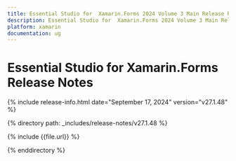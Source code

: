 ```yaml
---
title: Essential Studio for  Xamarin.Forms 2024 Volume 3 Main Release Release Notes  
description: Essential Studio for  Xamarin.Forms 2024 Volume 3 Main Release Release Notes  
platform: xamarin
documentation: ug
---
```


# Essential Studio for  Xamarin.Forms  Release Notes  

{% include release-info.html date="September 17, 2024"  version="v27.1.48" %}

{% directory path: _includes/release-notes/v27.1.48 %}

{% include {{file.url}} %}

{% enddirectory %}